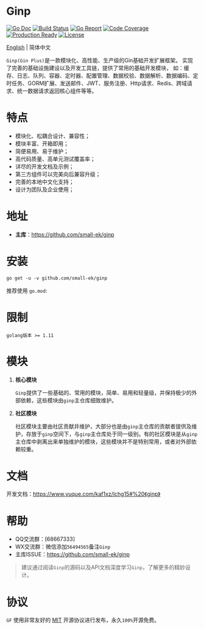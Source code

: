# Ginp
[![Go Doc](https://godoc.org/github.com/gogf/gf?status.svg)](https://www.yuque.com/kaf1xz/lchg15#%20《ginp》) 
[![Build Status](https://travis-ci.org/gogf/gf.svg?branch=master)](https://goreportcard.com/report/github.com/small-ek/ginp) 
[![Go Report](https://goreportcard.com/badge/github.com/gogf/gf?v=1)](https://goreportcard.com/report/github.com/small-ek/ginp)
[![Code Coverage](https://codecov.io/gh/gogf/gf/branch/master/graph/badge.svg)](https://codecov.io/gh/small-ek/ginp)
[![Production Ready](https://img.shields.io/badge/production-ready-blue.svg)](https://github.com/small-ek/ginp)
[![License](https://img.shields.io/github/license/gogf/gf.svg?style=flat)](https://github.com/small-ek/ginp)

[English](README.MD) | 简体中文

`Ginp(Gin Plus)`是一款模块化、高性能、生产级的Gin基础开发扩展框架。
实现了完善的基础设施建设以及开发工具链，提供了常用的基础开发模块，
如：缓存、日志、队列、容器、定时器、配置管理、数据校验、数据解析、数据编码、定时任务、GORM扩展、发送邮件、JWT、服务注册、Http请求、Redis、跨域请求、统一数据请求返回核心组件等等。


# 特点
* 模块化、松耦合设计、兼容性；
* 模块丰富、开箱即用；
* 简便易用、易于维护；
* 高代码质量、高单元测试覆盖率；
* 详尽的开发文档及示例；
* 第三方组件可以完美向后兼容升级；
* 完善的本地中文化支持；
* 设计为团队及企业使用；

# 地址
- **主库**：https://github.com/small-ek/ginp

# 安装
```html
go get -u -v github.com/small-ek/ginp
```
推荐使用 `go.mod`:

# 限制
```shell
golang版本 >= 1.11
```
# 模块

1. **核心模块**

    `Ginp`提供了一些基础的、常用的模块，简单、易用和轻量级，并保持极少的外部依赖，这些模块由`ginp`主仓库细致维护。

1. **社区模块**

    社区模块主要由社区贡献并维护，大部分也是由`ginp`主仓库的贡献者提供及维护，存放于`ginp`空间下，与`ginp`主仓库处于同一级别。有的社区模块是从`ginp`主仓库中剥离出来单独维护的模块，这些模块并不是特别常用，或者对外部依赖较重。



# 文档

开发文档：https://www.yuque.com/kaf1xz/lchg15#%20《ginp》

# 帮助
- QQ交流群：[68667333]
- WX交流群：微信添加`56494565`备注`Ginp`
- 主库ISSUE：https://github.com/small-ek/ginp

> 建议通过阅读`Ginp`的源码以及API文档深度学习`Ginp`，了解更多的精妙设计。

# 协议

`GF` 使用非常友好的 [MIT](LICENSE) 开源协议进行发布，永久`100%`开源免费。
